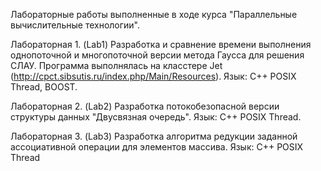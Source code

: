 Лабораторные работы выполненные в ходе курса "Параллельные вычислительные технологии". 

Лабораторная 1. (Lab1)
Разработка и сравнение времени выполнения однопоточной и многопоточной версии метода Гаусса для решения СЛАУ. Программа выполнялась на класстере Jet (http://cpct.sibsutis.ru/index.php/Main/Resources).
Язык: С++ POSIX Thread, BOOST. 


Лабораторная 2. (Lab2)
Разработка потокобезопасной версии структуры данных "Двусвязная очередь".
Язык: С++ POSIX Thread. 

Лабораторная 3. (Lab3)
Разработка алгоритма редукции заданной ассоциативной операции для элементов массива.
Язык: C++ POSIX Thread
